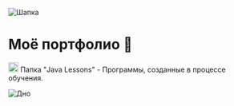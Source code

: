 ![Шапка](https://github.com/MysticalFaceLesS/MyStorage/blob/master/Start.png)
#                    **Моё портфолио** 👋
<img src="https://pic.sopili.net/pub/emoji/twitter/2/72x72/1f534.png" width=20 height=20> Папка "Java Lessons" - Программы, созданные в процессе обучения.































![Дно](https://github.com/MysticalFaceLesS/MyStorage/blob/master/End.png)

